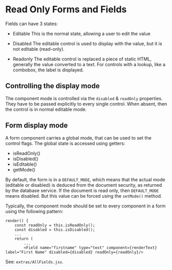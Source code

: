 # Read Only Forms and Fields

Fields can have 3 states:

- Editable
  This is the normal state, allowing a user to edit the value
  
- Disabled
  The editable control is used to display with the value, but it is not editable (read-only).
  
- Readonly
  The editable control is replaced a piece of static HTML, generally the value converted to a text. For controls with a lookup, like a combobox, the label is displayed.

## Controlling the display mode
The component mode is controlled via the `disabled` & `readOnly` properties. They have to be passed explicitly to every single control. When absent, then the control is in normal editable mode.

## Form display mode
A form component carries a global mode, that can be used to set the control flags. The global state is accessed using getters:

- isReadOnly()
- isDisabled()
- isEditable()
- getMode()

By default, the form is in a `DEFAULT_MODE`, which means that the actual mode (editable or disabled) is deduced from the document security, as returned by the database service. If the document is read only, then `DEFAULT_MODE` means disabled. But this value can be forced using the `setMode()` method.

Typically, the component mode should be set to every component in a form using the following pattern:

    render() {
        const readOnly = this.isReadOnly();
        const disabled = this.isDisabled();
        ...
        return (
            ...
            <Field name="firstname" type="text" component={renderText} label="First Name" disabled={disabled} readOnly={readOnly}/>

See: `extras/AllFields.jsx`.
